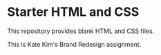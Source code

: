 # Starter HTML and CSS

This repository provides blank HTML and CSS files.

This is Kate Kim's Brand Redesign assignment.
